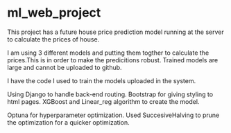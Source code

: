 # ml_web_project

This project has a future house price prediction model running at the server to calculate the prices of house.

I am using 3 different models and putting them togther to calculate the prices.This is in order to make the predicitions robust.
Trained models are large and cannot be uploaded to github. 

I have the code I used to train the models uploaded in the system.

Using Django to handle back-end routing. Bootstrap for giving styling to html pages.
XGBoost and Linear_reg algorithm to create the model.

Optuna for hyperparameter optimization. Used SuccesiveHalving to prune the optimization for a quicker optimization.
